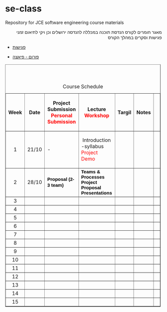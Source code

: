 se-class
========

Repository for JCE software engineering course materials

<p dir="rtl">
מאגר חומרים לקורס הנדסת תוכנה במכללה להנדסה ירושלים
וכן ויקי לתיאום זמני פגישות וסקרים במהלך הקורס
</p>

- [פגישות](Meetings)

- [פורום - פיאצה](https://piazza.com/class#winter2013/se10014)
 
<html>
  <head>
		<title>HTML Online Editor Sample</title>
	</head>
	<body>
		<table border="1" cellpadding="1" cellspacing="1" style="width: 500px">
			<caption>
				<br />
				<br />
				<br />
				Course Schedule</caption>
			<thead>
				<tr>
					<th scope="col">
						Week</th>
					<th scope="col">
						Date</th>
					<th scope="col">
						<p>
							Project Submission<br />
							<span style="color:#ff0000;">Personal Submission </span></p>
					</th>
					<th scope="col">
						<p>
							Lecture<br />
							<span style="color:#ff0000;">Workshop</span></p>
					</th>
					<th scope="col">
						Targil</th>
					<th scope="col">
						Notes</th>
					<th scope="col">
						&nbsp;</th>
				</tr>
			</thead>
			<tbody>
				<tr>
					<td style="text-align: center">
						1</td>
					<td>
						21/10</td>
					<td>
						-</td>
					<td>
						<p>
							<span id="internal-source-marker_0.38157082230222383">&nbsp;Introduction<br />
							-syllabus<br />
							<span style="color:#ff0000;">Project Demo</span></span></p>
					</td>
					<td>
						&nbsp;</td>
					<td>
						&nbsp;</td>
					<td>
						&nbsp;</td>
				</tr>
				<tr>
					<td style="text-align: center">
						2</td>
					<td>
						28/10</td>
					<td>
						<b id="internal-source-marker_0.16737760207615793" style="color: rgb(0, 0, 0); font-family: 'Times New Roman'; font-size: medium; font-style: normal; font-variant: normal; letter-spacing: normal; line-height: normal; orphans: 2; text-align: start; text-indent: 0px; text-transform: none; white-space: normal; widows: 2; word-spacing: 0px; -webkit-text-size-adjust: auto; -webkit-text-stroke-width: 0px; font-weight: normal; "><span style="font-size: 15px; font-family: Arial; color: rgb(0, 0, 0); background-color: transparent; font-weight: bold; font-style: normal; font-variant: normal; text-decoration: none; vertical-align: baseline; white-space: pre-wrap; ">Proposal (2-3 team)</span></b>&nbsp;</td>
					<td>
						<b id="internal-source-marker_0.16737760207615793" style="color: rgb(0, 0, 0); font-family: 'Times New Roman'; font-size: medium; font-style: normal; font-variant: normal; letter-spacing: normal; line-height: normal; orphans: 2; text-align: start; text-indent: 0px; text-transform: none; white-space: normal; widows: 2; word-spacing: 0px; -webkit-text-size-adjust: auto; -webkit-text-stroke-width: 0px; font-weight: normal; "><span style="font-size: 15px; font-family: Arial; color: rgb(0, 0, 0); background-color: transparent; font-weight: bold; font-style: normal; font-variant: normal; text-decoration: none; vertical-align: baseline; white-space: pre-wrap; ">Teams &amp; Processes</span></b><br />
						<b id="internal-source-marker_0.16737760207615793" style="color: rgb(0, 0, 0); font-family: 'Times New Roman'; font-size: medium; font-style: normal; font-variant: normal; letter-spacing: normal; line-height: normal; orphans: 2; text-align: start; text-indent: 0px; text-transform: none; white-space: normal; widows: 2; word-spacing: 0px; -webkit-text-size-adjust: auto; -webkit-text-stroke-width: 0px; font-weight: normal; "><span style="font-size: 15px; font-family: Arial; color: rgb(0, 0, 0); background-color: transparent; font-weight: bold; font-style: normal; font-variant: normal; text-decoration: none; vertical-align: baseline; white-space: pre-wrap; ">Project Proposal Presentations</span></b></td>
					<td>
						&nbsp;</td>
					<td>
						&nbsp;</td>
					<td>
						&nbsp;</td>
				</tr>
				<tr>
					<td style="text-align: center">
						3</td>
					<td>
						&nbsp;</td>
					<td>
						&nbsp;</td>
					<td>
						&nbsp;</td>
					<td>
						&nbsp;</td>
					<td>
						&nbsp;</td>
					<td>
						&nbsp;</td>
				</tr>
				<tr>
					<td style="text-align: center">
						4</td>
					<td>
						&nbsp;</td>
					<td>
						&nbsp;</td>
					<td>
						&nbsp;</td>
					<td>
						&nbsp;</td>
					<td>
						&nbsp;</td>
					<td>
						&nbsp;</td>
				</tr>
				<tr>
					<td style="text-align: center">
						5</td>
					<td>
						&nbsp;</td>
					<td>
						&nbsp;</td>
					<td>
						&nbsp;</td>
					<td>
						&nbsp;</td>
					<td>
						&nbsp;</td>
					<td>
						&nbsp;</td>
				</tr>
				<tr>
					<td style="text-align: center">
						6</td>
					<td>
						&nbsp;</td>
					<td>
						&nbsp;</td>
					<td>
						&nbsp;</td>
					<td>
						&nbsp;</td>
					<td>
						&nbsp;</td>
					<td>
						&nbsp;</td>
				</tr>
				<tr>
					<td style="text-align: center">
						7</td>
					<td>
						&nbsp;</td>
					<td>
						&nbsp;</td>
					<td>
						&nbsp;</td>
					<td>
						&nbsp;</td>
					<td>
						&nbsp;</td>
					<td>
						&nbsp;</td>
				</tr>
				<tr>
					<td style="text-align: center">
						8</td>
					<td>
						&nbsp;</td>
					<td>
						&nbsp;</td>
					<td>
						&nbsp;</td>
					<td>
						&nbsp;</td>
					<td>
						&nbsp;</td>
					<td>
						&nbsp;</td>
				</tr>
				<tr>
					<td style="text-align: center">
						9</td>
					<td>
						&nbsp;</td>
					<td>
						&nbsp;</td>
					<td>
						&nbsp;</td>
					<td>
						&nbsp;</td>
					<td>
						&nbsp;</td>
					<td>
						&nbsp;</td>
				</tr>
				<tr>
					<td style="text-align: center">
						10</td>
					<td>
						&nbsp;</td>
					<td>
						&nbsp;</td>
					<td>
						&nbsp;</td>
					<td>
						&nbsp;</td>
					<td>
						&nbsp;</td>
					<td>
						&nbsp;</td>
				</tr>
				<tr>
					<td style="text-align: center">
						11</td>
					<td>
						&nbsp;</td>
					<td>
						&nbsp;</td>
					<td>
						&nbsp;</td>
					<td>
						&nbsp;</td>
					<td>
						&nbsp;</td>
					<td>
						&nbsp;</td>
				</tr>
				<tr>
					<td style="text-align: center">
						12</td>
					<td>
						&nbsp;</td>
					<td>
						&nbsp;</td>
					<td>
						&nbsp;</td>
					<td>
						&nbsp;</td>
					<td>
						&nbsp;</td>
					<td>
						&nbsp;</td>
				</tr>
				<tr>
					<td style="text-align: center">
						13</td>
					<td>
						&nbsp;</td>
					<td>
						&nbsp;</td>
					<td>
						&nbsp;</td>
					<td>
						&nbsp;</td>
					<td>
						&nbsp;</td>
					<td>
						&nbsp;</td>
				</tr>
				<tr>
					<td style="text-align: center">
						14</td>
					<td>
						&nbsp;</td>
					<td>
						&nbsp;</td>
					<td>
						&nbsp;</td>
					<td>
						&nbsp;</td>
					<td>
						&nbsp;</td>
					<td>
						&nbsp;</td>
				</tr>
				<tr>
					<td style="text-align: center">
						15</td>
					<td>
						&nbsp;</td>
					<td>
						&nbsp;</td>
					<td>
						&nbsp;</td>
					<td>
						&nbsp;</td>
					<td>
						&nbsp;</td>
					<td>
						&nbsp;</td>
				</tr>
			</tbody>
		</table></body>
</html>
